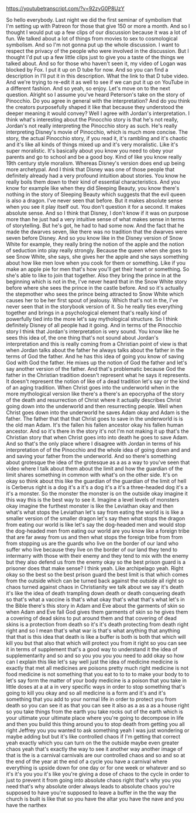 https://youtubetranscript.com/?v=92zyG0P8UzY

 So hello everybody. Last night we did the first seminar of symbolism that I'm setting up with Patreon for those that give 150 or more a month. And so I thought I would put up a few clips of our discussion because it was a lot of fun. We talked about a lot of things from movies to sex to cosmological symbolism. And so I'm not gonna put up the whole discussion. I want to respect the privacy of the people who were involved in the discussion. But I thought I'd put up a few little clips just to give you a taste of the things we talked about. And so for those who haven't seen it, my video of Logan was blocked by Fox. I put it up on D tube for now. And so you can find a description in I'll put it in this description. What the link to that D tube video. And we're trying to re-edit it as well to see if we can put it up on YouTube in a different fashion. And so yeah, so enjoy. Let's move on to the next question. Alright so I assume you've heard Peterson's take on the story of Pinocchio. Do you agree in general with the interpretation? And do you think the creators purposefully shaped it like that because they understood the deeper meaning it would convey? Well I agree with Jordan's interpretation. I think what's interesting about the Pinocchio story is that he's not really, Jordan's not really interpreting the Pinocchio story as such. He's really interpreting Disney's movie of Pinocchio, which is much more concise. The story, the actual Pinocchio story, if you read it, it's rambling and it's chaotic and it's like all kinds of things mixed up and it's very moralistic. Like it's super moralistic. It's basically about you know you need to obey your parents and go to school and be a good boy. Kind of like you know really 19th century style moralism. Whereas Disney's version does end up being more archetypal. And I think that Disney was one of those people that definitely already had a very profound intuition about stories. You know he really boils them down to their kind of essential characteristics. And you know for example like when they did Sleeping Beauty, you know there's nothing in the story of Sleeping Beauty which suggests that the evil queen is also a dragon. I've never seen that before. But it makes absolute sense when you see it play itself out. You don't question it for a second. It makes absolute sense. And so I think that Disney, I don't know if it was on purpose more than he just had a very intuitive sense of what makes sense in terms of storytelling. But he's got, he had to had some now. And the fact that he made the dwarves seven, like there was no tradition that the dwarves were seven before Disney. And so you know like in the Disney version of Snow White for example, they really bring the notion of the apple and the notion of seduction into play really strongly. Because the queen when she goes to see Snow White, she says, she gives her the apple and she says something about how like men love when you cook for them or something. Like if you make an apple pie for men that's how you'll get their heart or something. So she's able to like to join that together. Also they bring the prince in at the beginning which is not in the, I've never heard that in the Snow White story before where she sees the prince in the castle before. And so it's actually the stepmother who sees the prince being attracted to Snow White which causes her to be her first spout of jealousy. Which that's not in the, I've never seen that in the storybook version of it. So he really ties everything together and brings in a psychological element that's really kind of powerfully tied into the more let's say mythological structure. So I think definitely Disney of all people had it going. And in terms of the Pinocchio story I think that Jordan's interpretation is very sound. You know like he sees this idea of, the one thing that's not sound about Jordan's interpretation and this is really coming from a Christian point of view is that when Jordan talks about the father he always talks about the father in the terms of God the father. And he has this idea of going you know of saving God with God the father. He mixes up the notion of God the father and let's say another version of the father. And that's problematic because God the father in the Christian tradition doesn't represent what he says it represents. It doesn't represent the notion of like of a dead tradition let's say or the kind of an aging tradition. When Christ goes into the underworld when in the more mythological version like there's a there's an epocrypha of the story of the death and resurrection of Christ where it actually describes Christ going down into the underworld and then resurrecting people. Well when Christ goes down into the underworld he saves Adam okay and Adam is the father. The father that that that Christ goes to save in the underworld is is the old man Adam. It's the fallen his fallen ancestor okay his fallen human ancestor. And so it's there in the story it's not I'm not making it up that's the Christian story that when Christ goes into into death he goes to save Adam. And so that's the only place where I disagree with Jordan in terms of his interpretation of of the Pinocchio and the whole idea of going down and and and saving your father from the underworld. And so there's something about grotesque the idea of the grotesque as a as a way to you've seen that video where I talk about them about the limit and how the guardian of the limit shares something in common with what's on the other side. It's on okay so think about this like the guardian of the guardian of the limit of hell is Cerberus right is a dog it's a it's a dog it's a it's a three-headed dog it's a it's a monster. So the monster the monster is on the outside okay imagine it this way this is the best way to see it. Imagine a level levels of monsters okay imagine the furthest monster is like the Leviathan okay and then what's what stops the Leviathan let's say from eating the world is is like a smaller version of the smaller dragon let's say then what stops the dragon from eating our world is like let's say the dog-headed men and would stop the dog-headed men from eating our world are you know like a foreign tribe that are far away from us and then what stops the foreign tribe from from from stopping us are the guards who live on the border of our land who suffer who live because they live on the border of our land they tend to intermarry with those with their enemy and they tend to mix with the enemy but they also defend us from the enemy okay so the best prison guard is a prisoner does that make sense? I think yeah. Like archipelago yeah. Right okay so the best so the best prison guard the best limit is that which comes from the outside which can be turned back against the outside all right so chaos turned against chaos in Christianity we talk about we say it's death it's like the idea of death trampling down death or death conquering death so that's what a vaccine is that's what okay that's what that's what let's in the Bible there's this story in Adam and Eve about the garments of skin so when Adam and Eve fall God gives them garments of skin so he gives them a covering of dead skins to put around them and that covering of dead skins is a protection from death so it's it's death protecting from death right right and so I mean that's what war is that's what anything that anything that that is this idea that death is like a buffer is both is both that which will kill you but that also that which will protect you from it right so you can see it in terms of supplement that's a good way to understand it the idea of supplementarity and so and so you you you you need to add okay so how can I explain this like let's say well just the idea of medicine medicine is exactly that met all medicines are poisons pretty much right medicine is not food medicine is not something that you eat to to to to make your body to to let's say form the matter of your body medicine is a poison that you take in little doses at a at a in very specific ways in order to stop something that's going to kill you okay and so all medicine is a form and it's and it's something that you add to your normal life in order to protect you from death so you can see it as that you can see it also as a as a as a house right so you take things from the earth you take rocks out of the earth which is your ultimate your ultimate place where you're going to decompose in life and then you build this thing around you to stop death from getting you all right Jeffrey you you wanted to ask something yeah I was just wondering or maybe adding but but it's like controlled chaos if I'm getting that correct yeah exactly which you can turn on the the outside maybe even greater chaos yeah that's exactly the way to see it another way another image of that is the is a carnival carnivals are our controlled chaos and so and so at the end of the year at the end of a cycle you have a carnival where everything is upside down for one day or for one week or whatever and so it's it's you you it's like you're giving a dose of chaos to the cycle in order to just to prevent it from going into absolute chaos right that's why you you need that's why absolute order always leads to absolute chaos you're supposed to have you're supposed to leave a buffer in the the way the church is built is like that so you have the altar you have the nave and you have the narthex